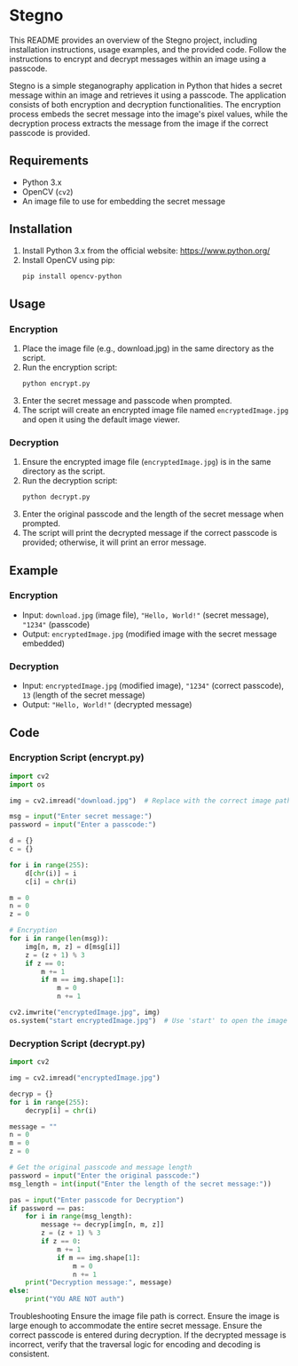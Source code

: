 # Stegno

This README provides an overview of the Stegno project, including installation instructions, usage examples, and the provided code. Follow the instructions to encrypt and decrypt messages within an image using a passcode.

Stegno is a simple steganography application in Python that hides a secret message within an image and retrieves it using a passcode. The application consists of both encryption and decryption functionalities. The encryption process embeds the secret message into the image's pixel values, while the decryption process extracts the message from the image if the correct passcode is provided.

## Requirements

- Python 3.x
- OpenCV (`cv2`)
- An image file to use for embedding the secret message

## Installation

1. Install Python 3.x from the official website: https://www.python.org/
2. Install OpenCV using pip:
   ```sh
   pip install opencv-python
   ```

## Usage

### Encryption

1. Place the image file (e.g., download.jpg) in the same directory as the script.
2. Run the encryption script:
   ```sh
   python encrypt.py
   ```
3. Enter the secret message and passcode when prompted.
4. The script will create an encrypted image file named `encryptedImage.jpg` and open it using the default image viewer.

### Decryption

1. Ensure the encrypted image file (`encryptedImage.jpg`) is in the same directory as the script.
2. Run the decryption script:
   ```sh
   python decrypt.py
   ```
3. Enter the original passcode and the length of the secret message when prompted.
4. The script will print the decrypted message if the correct passcode is provided; otherwise, it will print an error message.

## Example

### Encryption

- Input: `download.jpg` (image file), `"Hello, World!"` (secret message), `"1234"` (passcode)
- Output: `encryptedImage.jpg` (modified image with the secret message embedded)

### Decryption

- Input: `encryptedImage.jpg` (modified image), `"1234"` (correct passcode), `13` (length of the secret message)
- Output: `"Hello, World!"` (decrypted message)

## Code

### Encryption Script (encrypt.py)

```python
import cv2
import os

img = cv2.imread("download.jpg")  # Replace with the correct image path

msg = input("Enter secret message:")
password = input("Enter a passcode:")

d = {}
c = {}

for i in range(255):
    d[chr(i)] = i
    c[i] = chr(i)

m = 0
n = 0
z = 0

# Encryption
for i in range(len(msg)):
    img[n, m, z] = d[msg[i]]
    z = (z + 1) % 3
    if z == 0:
        m += 1
        if m == img.shape[1]:
            m = 0
            n += 1

cv2.imwrite("encryptedImage.jpg", img)
os.system("start encryptedImage.jpg")  # Use 'start' to open the image on Windows
```

### Decryption Script (decrypt.py)

```python
import cv2

img = cv2.imread("encryptedImage.jpg")

decryp = {}
for i in range(255):
    decryp[i] = chr(i)

message = ""
n = 0
m = 0
z = 0

# Get the original passcode and message length
password = input("Enter the original passcode:")
msg_length = int(input("Enter the length of the secret message:"))

pas = input("Enter passcode for Decryption")
if password == pas:
    for i in range(msg_length):
        message += decryp[img[n, m, z]]
        z = (z + 1) % 3
        if z == 0:
            m += 1
            if m == img.shape[1]:
                m = 0
                n += 1
    print("Decryption message:", message)
else:
    print("YOU ARE NOT auth")
```
Troubleshooting
Ensure the image file path is correct.
Ensure the image is large enough to accommodate the entire secret message.
Ensure the correct passcode is entered during decryption.
If the decrypted message is incorrect, verify that the traversal logic for encoding and decoding is consistent.
